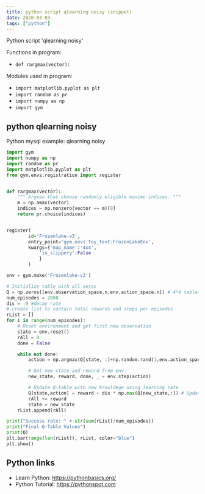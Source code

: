 ```yaml
---
title: python script qlearning noisy (snippet)
date: 2020-03-03
tags: ["python"]
---
```

Python script 'qlearning noisy'

Functions in program: 
* `def rargmax(vector):`

Modules used in program: 
* `import matplotlib.pyplot as plt`
* `import random as pr`
* `import numpy as np`
* `import gym`

## python qlearning noisy

Python mysql example: qlearning noisy

```python
import gym
import numpy as np
import random as pr
import matplotlib.pyplot as plt
from gym.envs.registration import register


def rargmax(vector):
    """ Argmax that choose randomly eligible maximu indices. """
    m = np.amax(vector)
    indices = np.nonzero(vector == m)[0]
    return pr.choice(indices)


register(
        id='Frozenlake-v3',
        entry_point='gym.envs.toy_text:FrozenLakeEnv',
        kwargs={'map_name':'4x4',
            'is_slippery':False
            }
        )

env = gym.make('Frozenlake-v3')

# Initialize table with all zeros
Q = np.zeros([env.observation_space.n,env.action_space.n]) # 4*4 tables and 4 action 16*4 for frozen lake
num_episodes = 2000
dis = .9 #decay rate
# create list to contain total rewards and steps per episodes
rList = []
for i in range(num_episodes):
    # Reset environment and get first new observation
    state = env.reset()
    rAll = 0
    done = False

    while not done:
        action = np.argmax(Q[state, :]+np.random.rand(1,env.action_space.n)/(i+1)) #add random noise

        # Get new state and reward from env
        new_state, reward, done, _ = env.step(action)

        # Update Q-table with new knowldege using learning rate
        Q[state,action] = reward + dis * np.max(Q[new_state,:]) # Update Q with Decay rate
        rAll += reward
        state = new_state
    rList.append(rAll)

print("Success rate: " + str(sum(rList)/num_episodes))
print("Final Q-Table Values")
print(Q)
plt.bar(range(len(rList)), rList, color="blue")
plt.show()


```

## Python links

- Learn Python: https://pythonbasics.org/
- Python Tutorial: https://pythonspot.com
